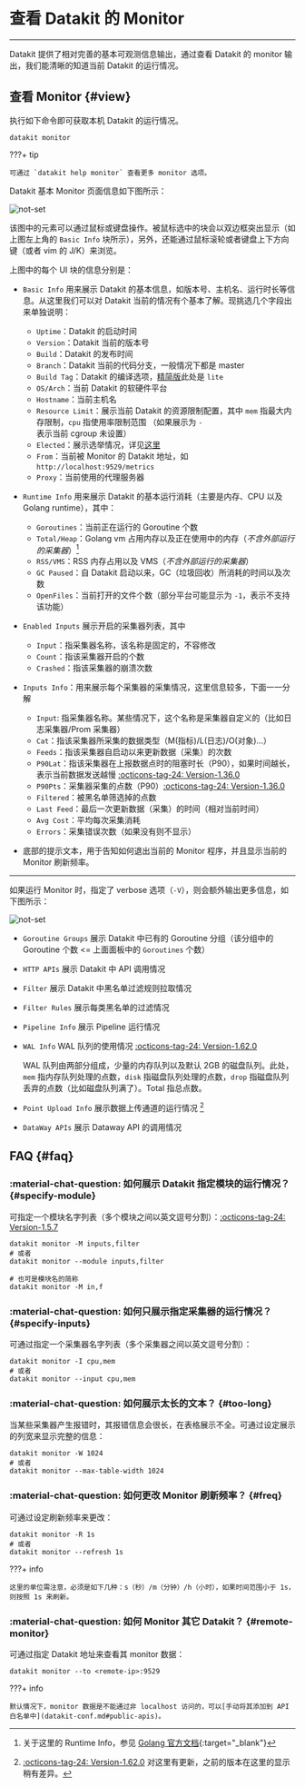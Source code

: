 
# 查看 Datakit 的 Monitor
---

Datakit 提供了相对完善的基本可观测信息输出，通过查看 Datakit 的 monitor 输出，我们能清晰的知道当前 Datakit 的运行情况。

## 查看 Monitor {#view}

执行如下命令即可获取本机 Datakit 的运行情况。

``` shell
datakit monitor
```

<!-- markdownlint-disable MD046 -->
???+ tip

    可通过 `datakit help monitor` 查看更多 monitor 选项。
<!-- markdownlint-enable -->

Datakit 基本 Monitor 页面信息如下图所示：

![not-set](https://static.<<<custom_key.brand_main_domain>>>/images/datakit/monitor-basic-v1.png)

该图中的元素可以通过鼠标或键盘操作。被鼠标选中的块会以双边框突出显示（如上图左上角的 `Basic Info` 块所示），另外，还能通过鼠标滚轮或者键盘上下方向键（或者 vim 的 J/K）来浏览。

上图中的每个 UI 块的信息分别是：

- `Basic Info` 用来展示 Datakit 的基本信息，如版本号、主机名、运行时长等信息。从这里我们可以对 Datakit 当前的情况有个基本了解。现挑选几个字段出来单独说明：
    - `Uptime`：Datakit 的启动时间
    - `Version`：Datakit 当前的版本号
    - `Build`：Datakit 的发布时间
    - `Branch`：Datakit 当前的代码分支，一般情况下都是 master
    - `Build Tag`：Datakit 的编译选项，[精简版](datakit-install.md#lite-install)此处是 `lite`
    - `OS/Arch`：当前 Datakit 的软硬件平台
    - `Hostname`：当前主机名
    - `Resource Limit`：展示当前 Datakit 的资源限制配置，其中 `mem` 指最大内存限制，`cpu` 指使用率限制范围 （如果展示为 `-` 表示当前 cgroup 未设置）
    - `Elected`：展示选举情况，详见[这里](election.md#status)
    - `From`：当前被 Monitor 的 Datakit 地址，如 `http://localhost:9529/metrics`
    - `Proxy`：当前使用的代理服务器

- `Runtime Info` 用来展示 Datakit 的基本运行消耗（主要是内存、CPU 以及 Golang runtime），其中：

    - `Goroutines`：当前正在运行的 Goroutine 个数
    - `Total/Heap`：Golang vm 占用内存以及正在使用中的内存（*不含外部运行的采集器*）[^go-mem]
    - `RSS/VMS`：RSS 内存占用以及 VMS（*不含外部运行的采集器*）
    - `GC Paused`：自 Datakit 启动以来，GC（垃圾回收）所消耗的时间以及次数
    - `OpenFiles`：当前打开的文件个数（部分平台可能显示为 `-1`，表示不支持该功能）

[^go-mem]: 关于这里的 Runtime Info，参见 [Golang 官方文档](https://pkg.go.dev/runtime#ReadMemStats){:target="_blank"}

- `Enabled Inputs` 展示开启的采集器列表，其中

    - `Input`：指采集器名称，该名称是固定的，不容修改
    - `Count`：指该采集器开启的个数
    - `Crashed`：指该采集器的崩溃次数

- `Inputs Info`：用来展示每个采集器的采集情况，这里信息较多，下面一一分解
    - `Input`: 指采集器名称。某些情况下，这个名称是采集器自定义的（比如日志采集器/Prom 采集器）
    - `Cat`：指该采集器所采集的数据类型（M(指标)/L(日志)/O(对象)...）
    - `Feeds`：指该采集器自启动以来更新数据（采集）的次数
    - `P90Lat`：指该采集器在上报数据点时的阻塞时长（P90），如果时间越长，表示当前数据发送越慢 [:octicons-tag-24: Version-1.36.0](../datakit/changelog.md#cl-1.36.0)
    - `P90Pts`：采集器采集的点数（P90）[:octicons-tag-24: Version-1.36.0](../datakit/changelog.md#cl-1.36.0)
    - `Filtered`：被黑名单筛选掉的点数
    - `Last Feed`：最后一次更新数据（采集）的时间（相对当前时间）
    - `Avg Cost`：平均每次采集消耗
    - `Errors`：采集错误次数（如果没有则不显示）

- 底部的提示文本，用于告知如何退出当前的 Monitor 程序，并且显示当前的 Monitor 刷新频率。

---

如果运行 Monitor 时，指定了 verbose 选项（`-V`），则会额外输出更多信息，如下图所示：

![not-set](https://static.<<<custom_key.brand_main_domain>>>/images/datakit/monitor-verbose-v1.png)

- `Goroutine Groups` 展示 Datakit 中已有的 Goroutine 分组（该分组中的 Goroutine 个数 <= 上面面板中的 `Goroutines` 个数）
- `HTTP APIs` 展示 Datakit 中 API 调用情况
- `Filter` 展示 Datakit 中黑名单过滤规则拉取情况
- `Filter Rules` 展示每类黑名单的过滤情况
- `Pipeline Info` 展示 Pipeline 运行情况
- `WAL Info` WAL 队列的使用情况 [:octicons-tag-24: Version-1.62.0](changelog.md#cl-1.62.0)

    WAL 队列由两部分组成，少量的内存队列以及默认 2GB 的磁盘队列。此处，`mem` 指内存队列处理的点数，`disk` 指磁盘队列处理的点数，`drop` 指磁盘队列丢弃的点数（比如磁盘队列满了）。Total 指总点数。

- `Point Upload Info` 展示数据上传通道的运行情况 [^point-upload-info-on-160]
- `DataWay APIs` 展示 Dataway API 的调用情况

[^point-upload-info-on-160]: [:octicons-tag-24: Version-1.62.0](changelog.md#cl-1.62.0) 对这里有更新，之前的版本在这里的显示稍有差异。

## FAQ {#faq}

<!-- markdownlint-disable MD013 -->
### :material-chat-question: 如何展示 Datakit 指定模块的运行情况？ {#specify-module}
<!-- markdownlint-enable -->

可指定一个模块名字列表（多个模块之间以英文逗号分割）：[:octicons-tag-24: Version-1.5.7](changelog.md#cl-1.5.7)

```shell
datakit monitor -M inputs,filter
# 或者
datakit monitor --module inputs,filter

# 也可是模块名的简称
datakit monitor -M in,f
```

### :material-chat-question: 如何只展示指定采集器的运行情况？ {#specify-inputs}

可通过指定一个采集器名字列表（多个采集器之间以英文逗号分割）：

```shell
datakit monitor -I cpu,mem
# 或者
datakit monitor --input cpu,mem
```

### :material-chat-question: 如何展示太长的文本？ {#too-long}

当某些采集器产生报错时，其报错信息会很长，在表格展示不全。可通过设定展示的列宽来显示完整的信息：

```shell
datakit monitor -W 1024
# 或者
datakit monitor --max-table-width 1024
```

### :material-chat-question: 如何更改 Monitor 刷新频率？ {#freq}

可通过设定刷新频率来更改：

```shell
datakit monitor -R 1s
# 或者
datakit monitor --refresh 1s
```

<!-- markdownlint-disable MD046 -->
???+ info

    这里的单位需注意，必须是如下几种：s（秒）/m（分钟）/h（小时），如果时间范围小于 1s，则按照 1s 来刷新。
<!-- markdownlint-enable -->

<!-- markdownlint-disable MD013 -->
### :material-chat-question: 如何 Monitor 其它 Datakit？ {#remote-monitor}
<!-- markdownlint-enable -->

可通过指定 Datakit 地址来查看其 monitor 数据：

```shell
datakit monitor --to <remote-ip>:9529
```

<!-- markdownlint-disable MD046 -->
???+ info

    默认情况下，monitor 数据是不能通过非 localhost 访问的，可以[手动将其添加到 API 白名单中](datakit-conf.md#public-apis)。
<!-- markdownlint-enable -->
